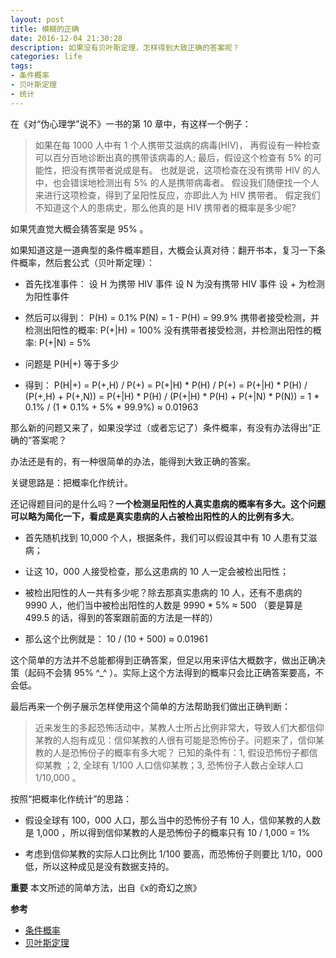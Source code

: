 ```yaml
---
layout: post
title: 模糊的正确
date: 2016-12-04 21:30:28
description: 如果没有贝叶斯定理，怎样得到大致正确的答案呢？
categories: life
tags: 
- 条件概率
- 贝叶斯定理
- 统计
---
```

在《对“伪心理学”说不》一书的第 10 章中，有这样一个例子：

> 如果在每 1000 人中有 1 个人携带艾滋病的病毒(HIV)， 
 再假设有一种检查可以百分百地诊断出真的携带该病毒的人; 
 最后，假设这个检查有 5% 的可能性，把没有携带者说成是有。
 也就是说，这项检查在没有携带 HIV 的人中，也会错误地检测出有 5% 的人是携带病毒者。 
 假设我们随便找一个人来进行这项检查，得到了呈阳性反应，亦即此人为 HIV 携带者。 
 假定我们不知道这个人的患病史，那么他真的是 HIV 携带者的概率是多少呢?

如果凭直觉大概会猜答案是 95% 。

如果知道这是一道典型的条件概率题目，大概会认真对待：翻开书本，复习一下条件概率，然后套公式（贝叶斯定理）：

- 首先找准事件：
设 H 为携带 HIV 事件
设 N 为没有携带 HIV 事件
设 + 为检测为阳性事件

- 然后可以得到：
P(H) = 0.1%
P(N) = 1 - P(H) = 99.9%
携带者接受检测，并检测出阳性的概率:
P(+|H) = 100%
没有携带者接受检测，并检测出阳性的概率:
P(+|N) = 5%

- 问题是 P(H|+) 等于多少

- 得到：
P(H|+) = P(+,H) / P(+) = P(+|H) * P(H) / P(+) 
 = P(+|H) * P(H) / (P(+,H) + P(+,N)) 
 = P(+|H) * P(H) / (P(+|H) * P(H) + P(+|N) * P(N)) 
 = 1 * 0.1% / (1 * 0.1% + 5% * 99.9%)
 ≈ 0.01963


那么新的问题又来了，如果没学过（或者忘记了）条件概率，有没有办法得出“正确的”答案呢？

办法还是有的，有一种很简单的办法，能得到大致正确的答案。

关键思路是：把概率化作统计。

还记得题目问的是什么吗？**一个检测呈阳性的人真实患病的概率有多大。这个问题可以略为简化一下，看成是真实患病的人占被检出阳性的人的比例有多大**。

- 首先随机找到 10,000 个人，根据条件，我们可以假设其中有 10 人患有艾滋病；

- 让这 10，000 人接受检查，那么这患病的 10 人一定会被检出阳性；

- 被检出阳性的人一共有多少呢？除去那真实患病的 10 人，还有不患病的 9990 人，他们当中被检出阳性的人数是 9990 * 5% ≈ 500 （要是算是 499.5 的话，得到的答案跟前面的方法是一样的）

- 那么这个比例就是： 10 / (10 + 500) ≈ 0.01961

这个简单的方法并不总能都得到正确答案，但足以用来评估大概数字，做出正确决策（起码不会猜 95% ^_^ ）。实际上这个方法得到的概率只会比正确答案要高，不会低。

最后再来一个例子展示怎样使用这个简单的方法帮助我们做出正确判断：

> 近来发生的多起恐怖活动中，某教人士所占比例非常大，导致人们大都信仰某教的人抱有成见：信仰某教的人很有可能是恐怖份子。问题来了，信仰某教的人是恐怖份子的概率有多大呢？
 已知的条件有：1, 假设恐怖份子都信仰某教 ；2, 全球有 1/100 人口信仰某教；3, 恐怖份子人数占全球人口 1/10,000 。

按照“把概率化作统计”的思路：

- 假设全球有 100，000 人口，那么当中的恐怖份子有 10 人，信仰某教的人数是 1,000 ，所以得到信仰某教的人是恐怖份子的概率只有 10 / 1,000 = 1%

- 考虑到信仰某教的实际人口比例比 1/100 要高，而恐怖份子则要比 1/10，000 低，所以这种成见是没有数据支持的。

**重要**
本文所述的简单方法，出自《x的奇幻之旅》

**参考**
- [条件概率](https://zh.wikipedia.org/zh-cn/条件概率)
- [贝叶斯定理](https://zh.wikipedia.org/wiki/贝叶斯定理)